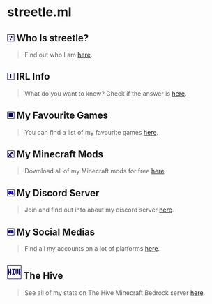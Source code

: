 <head>
<script async src="https://pagead2.googlesyndication.com/pagead/js/adsbygoogle.js?client=ca-pub-5850853284840895"
     crossorigin="anonymous"></script>
</head>

# streetle.ml
## <img src="/icons/who.png" alt="streetle"> Who Is streetle?
> Find out who I am <a href="streetle">here</a>.

## <img src="/icons/irl.png" alt="info"> IRL Info
> What do you want to know? Check if the answer is <a href="irl">here</a>.

## <img src="/icons/games.png" alt="games"> My Favourite Games
> You can find a list of my favourite games <a href="games">here</a>.

## <img src="/icons/mods.png" alt="mods"> My Minecraft Mods
> Download all of my Minecraft mods for free <a href="packs">here</a>.

## <img src="/icons/discord.png" alt="discord"> My Discord Server
> Join and find out info about my discord server <a href="discord">here</a>.

## <img src="/icons/social.png" alt="socialmedia"> My Social Medias
> Find all my accounts on a lot of platforms <a href="socialmedia">here</a>.

## <img src="/icons/hive.png" alt="thehive"> The Hive
> See all of my stats on The Hive Minecraft Bedrock server <a href="thehive">here</a>.

<script async src="https://pagead2.googlesyndication.com/pagead/js/adsbygoogle.js?client=ca-pub-5850853284840895"
     crossorigin="anonymous"></script>
<!-- horizontal2 -->
<ins class="adsbygoogle"
     style="display:block"
     data-ad-client="ca-pub-5850853284840895"
     data-ad-slot="4491611170"
     data-ad-format="auto"
     data-full-width-responsive="true"></ins>
<script>
     (adsbygoogle = window.adsbygoogle || []).push({});
</script>
